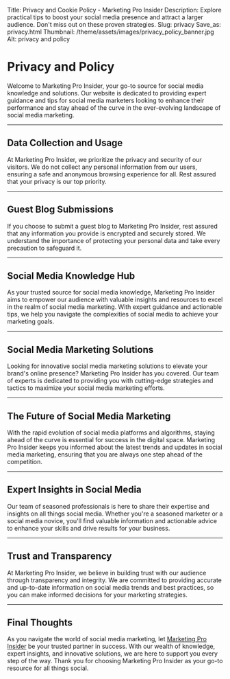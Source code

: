 Title: Privacy and Cookie Policy - Marketing Pro Insider
Description: Explore practical tips to boost your social media presence and attract a larger audience. Don't miss out on these proven strategies.
Slug: privacy
Save_as: privacy.html
Thumbnail: /theme/assets/images/privacy_policy_banner.jpg
Alt: privacy and policy

# Privacy and Policy
Welcome to Marketing Pro Insider, your go-to source for social media knowledge and solutions. Our website is dedicated to providing expert guidance and tips for social media marketers looking to enhance their performance and stay ahead of the curve in the ever-evolving landscape of social media marketing.

---
## Data Collection and Usage

At Marketing Pro Insider, we prioritize the privacy and security of our visitors. We do not collect any personal information from our users, ensuring a safe and anonymous browsing experience for all. Rest assured that your privacy is our top priority.

---
## Guest Blog Submissions

If you choose to submit a guest blog to Marketing Pro Insider, rest assured that any information you provide is encrypted and securely stored. We understand the importance of protecting your personal data and take every precaution to safeguard it.

---
## Social Media Knowledge Hub

As your trusted source for social media knowledge, Marketing Pro Insider aims to empower our audience with valuable insights and resources to excel in the realm of social media marketing. With expert guidance and actionable tips, we help you navigate the complexities of social media to achieve your marketing goals.

---
## Social Media Marketing Solutions

Looking for innovative social media marketing solutions to elevate your brand's online presence? Marketing Pro Insider has you covered. Our team of experts is dedicated to providing you with cutting-edge strategies and tactics to maximize your social media marketing efforts.

---
## The Future of Social Media Marketing

With the rapid evolution of social media platforms and algorithms, staying ahead of the curve is essential for success in the digital space. Marketing Pro Insider keeps you informed about the latest trends and updates in social media marketing, ensuring that you are always one step ahead of the competition.

---
## Expert Insights in Social Media

Our team of seasoned professionals is here to share their expertise and insights on all things social media. Whether you're a seasoned marketer or a social media novice, you'll find valuable information and actionable advice to enhance your skills and drive results for your business.

---
## Trust and Transparency

At Marketing Pro Insider, we believe in building trust with our audience through transparency and integrity. We are committed to providing accurate and up-to-date information on social media trends and best practices, so you can make informed decisions for your marketing strategies.

---
## Final Thoughts

As you navigate the world of social media marketing, let [Marketing Pro Insider](https://marketingproinsider.com/) be your trusted partner in success. With our wealth of knowledge, expert insights, and innovative solutions, we are here to support you every step of the way. Thank you for choosing Marketing Pro Insider as your go-to resource for all things social.